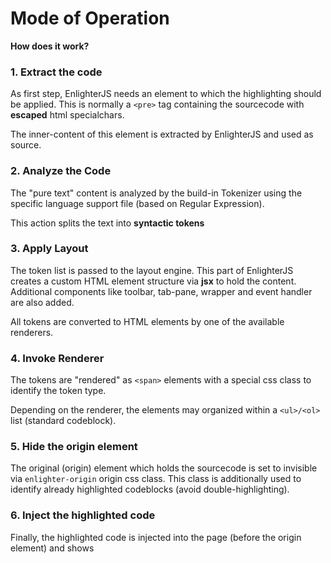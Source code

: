 Mode of Operation
===============================

**How does it work?**


### 1. Extract the code ###

As first step, EnlighterJS needs an element to which the highlighting should be applied. This is normally a `<pre>` tag containing the sourcecode with **escaped** html specialchars.

The inner-content of this element is extracted by EnlighterJS and used as source.

### 2. Analyze the Code ###

The "pure text" content is analyzed by the build-in Tokenizer using the specific language support file (based on Regular Expression).

This action splits the text into **syntactic tokens**

### 3. Apply Layout ###

The token list is passed to the layout engine. This part of EnlighterJS creates a custom HTML element structure via **jsx** to hold the content.
Additional components like toolbar, tab-pane, wrapper and event handler are also added.

All tokens are converted to HTML elements by one of the available renderers.

### 4. Invoke Renderer ###

The tokens are "rendered" as `<span>` elements with a special css class to identify the token type.

Depending on the renderer, the elements may organized within a `<ul>/<ol>` list (standard codeblock).

### 5. Hide the origin element ###

The original (origin) element which holds the sourcecode is set to invisible via `enlighter-origin` origin css class. This class is additionally used to identify already highlighted codeblocks (avoid double-highlighting).

### 6. Inject the highlighted code ###

Finally, the highlighted code is injected into the page (before the origin element) and shows
